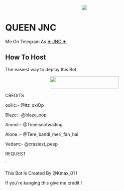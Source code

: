 </p>

<p align="center">
    <img src="https://telegra.ph/file/74ee28bc13baf42a03865.jpg">
</p>

# QUEEN JNC 

Me On Telegram As [ ✷ JNC ✷ ](https://t.me/QueenJNC_Bot)

## How To Host

The easiest way to deploy this Bot

<p align="center"><a href="https://heroku.com/deploy?template=https://github.com/jnckmax/YoneRobot"> <img src="https://img.shields.io/badge/Deploy%20To%20Heroku-purple?style=for-the-badge&logo=heroku" width="220" height="38.45"/></a></p>

 

CREDITS

oxilic:- @Itz_oxiOp

Blaze:- @blaze_oop

Anmol:- @Timeisnotwaiting

Alone :- @Tere_bandi_meri_fan_hai

Vedant:- @craziest_peep

REQUEST

`

This Bot Is Created By @Kmax_01 ! 

If you're kanging this give me credit !
